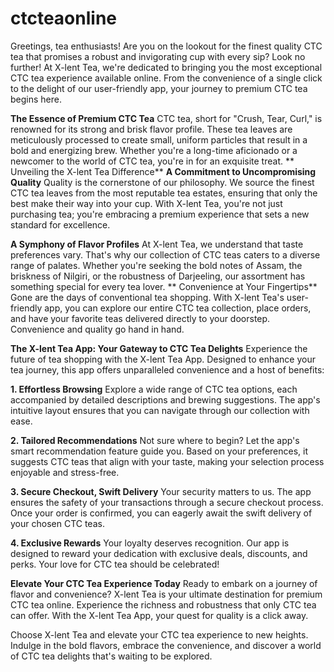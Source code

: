 # ctcteaonline
Greetings, tea enthusiasts! Are you on the lookout for the finest quality CTC tea that promises a robust and invigorating cup with every sip? Look no further! At X-lent Tea, we're dedicated to bringing you the most exceptional CTC tea experience available online. From the convenience of a single click to the delight of our user-friendly app, your journey to premium CTC tea begins here.

**The Essence of Premium CTC Tea**
CTC tea, short for "Crush, Tear, Curl," is renowned for its strong and brisk flavor profile. These tea leaves are meticulously processed to create small, uniform particles that result in a bold and energizing brew. Whether you're a long-time aficionado or a newcomer to the world of CTC tea, you're in for an exquisite treat.
**
Unveiling the X-lent Tea Difference**
**A Commitment to Uncompromising Quality**
Quality is the cornerstone of our philosophy. We source the finest CTC tea leaves from the most reputable tea estates, ensuring that only the best make their way into your cup. With X-lent Tea, you're not just purchasing tea; you're embracing a premium experience that sets a new standard for excellence.

**A Symphony of Flavor Profiles**
At X-lent Tea, we understand that taste preferences vary. That's why our collection of CTC teas caters to a diverse range of palates. Whether you're seeking the bold notes of Assam, the briskness of Nilgiri, or the robustness of Darjeeling, our assortment has something special for every tea lover.
**
Convenience at Your Fingertips**
Gone are the days of conventional tea shopping. With X-lent Tea's user-friendly app, you can explore our entire CTC tea collection, place orders, and have your favorite teas delivered directly to your doorstep. Convenience and quality go hand in hand.

**The X-lent Tea App: Your Gateway to CTC Tea Delights**
Experience the future of tea shopping with the X-lent Tea App. Designed to enhance your tea journey, this app offers unparalleled convenience and a host of benefits:

**1. Effortless Browsing**
Explore a wide range of CTC tea options, each accompanied by detailed descriptions and brewing suggestions. The app's intuitive layout ensures that you can navigate through our collection with ease.

**2. Tailored Recommendations**
Not sure where to begin? Let the app's smart recommendation feature guide you. Based on your preferences, it suggests CTC teas that align with your taste, making your selection process enjoyable and stress-free.

**3. Secure Checkout, Swift Delivery**
Your security matters to us. The app ensures the safety of your transactions through a secure checkout process. Once your order is confirmed, you can eagerly await the swift delivery of your chosen CTC teas.

**4. Exclusive Rewards**
Your loyalty deserves recognition. Our app is designed to reward your dedication with exclusive deals, discounts, and perks. Your love for CTC tea should be celebrated!

**Elevate Your CTC Tea Experience Today**
Ready to embark on a journey of flavor and convenience? X-lent Tea is your ultimate destination for premium CTC tea online. Experience the richness and robustness that only CTC tea can offer. With the X-lent Tea App, your quest for quality is a click away.

Choose X-lent Tea and elevate your CTC tea experience to new heights. Indulge in the bold flavors, embrace the convenience, and discover a world of CTC tea delights that's waiting to be explored.
